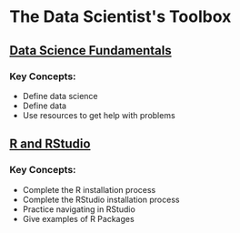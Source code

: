 # The Data Scientist's Toolbox

## [Data Science Fundamentals](https://github.com/unnatibshah/The-Data-Scientist-Toolbox/blob/master/Data%20Science%20Fundamentals.md)

### **Key Concepts:**
- Define data science
- Define data
- Use resources to get help with problems

## [R and RStudio](https://github.com/unnatibshah/The-Data-Scientist-Toolbox/blob/master/R%20and%20RStudio.md)

### **Key Concepts:**
- Complete the R installation process
- Complete the RStudio installation process
- Practice navigating in RStudio
- Give examples of R Packages
